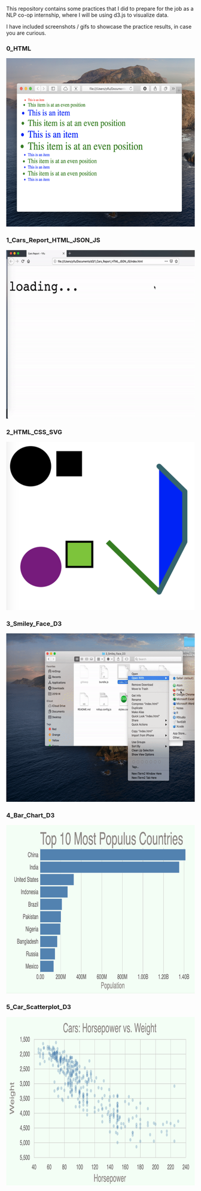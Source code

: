 This repository contains some practices that I did to prepare for the job as a NLP co-op internship, where I will be using d3.js to visualize data.

I have included screenshots / gifs to showcase the practice results, in case you are curious.




### 0_HTML



<img src="https://github.com/chen-yifu/d3_practice_coding/blob/master/0_HTML/Screen%20Shot%202019-12-24%20at%2012.16.33%20PM.png" width="680" height="450">




### 1_Cars_Report_HTML_JSON_JS

<img src="https://github.com/chen-yifu/d3_practice_coding/blob/master/1_Cars_Report_HTML_JSON_JS/ezgif-3-a0b81a3ae878.gif" width="640" height="450">




### 2_HTML_CSS_SVG

<img src="https://github.com/chen-yifu/d3_practice_coding/blob/master/2_HTML_CSS_SVG/Screen%20Shot%202019-12-24%20at%2012.47.12%20PM.png" width="640" height="450">




### 3_Smiley_Face_D3
<img src="https://github.com/chen-yifu/d3_practice_coding/blob/master/3_Smiley_Face_D3/ezgif-3-57b2220e6a81.gif" width="640" height="450">



### 4_Bar_Chart_D3
<img src="https://github.com/chen-yifu/d3_practice_coding/blob/master/4_Bar_Chart_D3/Screen%20Shot%202019-12-24%20at%206.54.25%20PM.png" width="640" height="450">



### 5_Car_Scatterplot_D3
<img src="https://github.com/chen-yifu/d3_practice_coding/blob/master/5_Cars_Scatterplot_D3/Screen%20Shot%202019-12-25%20at%2011.02.28%20AM.png" width="640" height="450">
